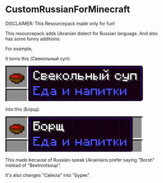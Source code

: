 # CustomRussianForMinecraft
  DISCLAIMER: This Resourcepack made only for fun!
  
This resourcepack adds Ukranian dialect for Russian language. And also has some funny additions.

For example,

It turns this (Свекольный суп):

<img src="images/beetrootsoup.jpg">
  
 Into this (Борщ):
 
<img src="images/borsch.jpg">
  
This made because of Russian-speak Ukrainians prefer saying "Borsh" instead of "Beetrootsoup".

It's also changes "Свёкла" into "Буряк".
